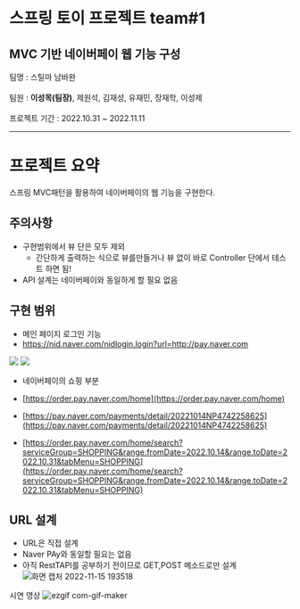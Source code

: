 # 스프링 토이 프로젝트 team#1
## MVC 기반 네이버페이 웹 기능 구성
팀명 : 스틸마 남바완<br><br>
팀원 : **이성목(팀장)**, 제원석, 김재성, 유재민, 장재학, 이성제<br><br>
프로젝트 기간 : 2022.10.31 ~ 2022.11.11<br>
- - -
# 프로젝트 요약
스프링 MVC패턴을 활용하여 네이버페이의 웹 기능을 구현한다.

## 주의사항
- 구현범위에서 뷰 단은 모두 제외
  - 간단하게 출력하는 식으로 뷰를만들거나 뷰 없이 바로 Controller 단에서 테스트 하면 됨!
- API 설계는 네이버페이와 동일하게 할 필요 없음

## 구현 범위
- 메인 페이지 로그인 기능 
- https://nid.naver.com/nidlogin.login?url=http://pay.naver.com
<img src="https://echoiing-fastcampus.notion.site/image/https%3A%2F%2Fs3-us-west-2.amazonaws.com%2Fsecure.notion-static.com%2F9cac5b9b-8b24-47f8-804a-a8d79c4cd4df%2F%25E1%2584%2589%25E1%2585%25B3%25E1%2584%258F%25E1%2585%25B3%25E1%2584%2585%25E1%2585%25B5%25E1%2586%25AB%25E1%2584%2589%25E1%2585%25A3%25E1%2586%25BA_2022-10-29_%25E1%2584%258B%25E1%2585%25A9%25E1%2584%2592%25E1%2585%25AE_12.14.15.png?table=block&id=3c4528a0-658d-49f2-b348-83d7e75cf7ce&spaceId=9cc18492-9706-414c-804b-117439dd4a25&width=860&userId=&cache=v2">
<img src="https://echoiing-fastcampus.notion.site/image/https%3A%2F%2Fs3-us-west-2.amazonaws.com%2Fsecure.notion-static.com%2Fdeebc6f5-4278-45c2-9a88-50d71c390a73%2F%25E1%2584%2589%25E1%2585%25B3%25E1%2584%258F%25E1%2585%25B3%25E1%2584%2585%25E1%2585%25B5%25E1%2586%25AB%25E1%2584%2589%25E1%2585%25A3%25E1%2586%25BA_2022-10-29_%25E1%2584%258B%25E1%2585%25A9%25E1%2584%2592%25E1%2585%25AE_12.27.19.png?table=block&id=34f2e1ae-bb08-444e-b74e-56396a078b06&spaceId=9cc18492-9706-414c-804b-117439dd4a25&width=860&userId=&cache=v2">

- 네이버페이의 쇼핑 부분
- [https://order.pay.naver.com/home](https://order.pay.naver.com/home)

- [https://pay.naver.com/payments/detail/20221014NP4742258625](https://pay.naver.com/payments/detail/20221014NP4742258625)

- [https://order.pay.naver.com/home/search?serviceGroup=SHOPPING&range.fromDate=2022.10.14&range.toDate=2022.10.31&tabMenu=SHOPPING](https://order.pay.naver.com/home/search?serviceGroup=SHOPPING&range.fromDate=2022.10.14&range.toDate=2022.10.31&tabMenu=SHOPPING)

## URL 설계
- URL은 직접 설계
- Naver PAy와 동일할 필요는 없음
- 아직 RestTAPI를 공부하기 전이므로 GET,POST 메소드로만 설계
  ![화면 캡처 2022-11-15 193518](https://user-images.githubusercontent.com/105026909/201898266-3471c2c6-ed41-4193-b423-de0617725a99.png)


시연 영상
![ezgif com-gif-maker](https://user-images.githubusercontent.com/105026909/201899174-77a9e085-1434-42db-9622-754b510ad2d1.gif)
